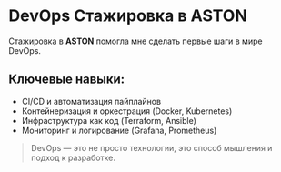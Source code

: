 # DevOps Стажировка в ASTON

Стажировка в **ASTON** помогла мне сделать первые шаги в мире DevOps. 

## Ключевые навыки:
- CI/CD и автоматизация пайплайнов
- Контейнеризация и оркестрация (Docker, Kubernetes)
- Инфраструктура как код (Terraform, Ansible)
- Мониторинг и логирование (Grafana, Prometheus)

> DevOps — это не просто технологии, это способ мышления и подход к разработке.